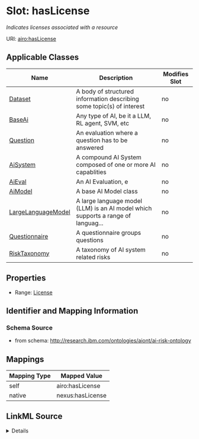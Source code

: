 

# Slot: hasLicense


_Indicates licenses associated with a resource_





URI: [airo:hasLicense](https://w3id.org/airo#hasLicense)



<!-- no inheritance hierarchy -->





## Applicable Classes

| Name | Description | Modifies Slot |
| --- | --- | --- |
| [Dataset](Dataset.md) | A body of structured information describing some topic(s) of interest |  no  |
| [BaseAi](BaseAi.md) | Any type of AI, be it a LLM, RL agent, SVM, etc |  no  |
| [Question](Question.md) | An evaluation where a question has to be answered |  no  |
| [AiSystem](AiSystem.md) | A compound AI System composed of one or more AI capablities |  no  |
| [AiEval](AiEval.md) | An AI Evaluation, e |  no  |
| [AiModel](AiModel.md) | A base AI Model class |  no  |
| [LargeLanguageModel](LargeLanguageModel.md) | A large language model (LLM) is an AI model which supports a range of languag... |  no  |
| [Questionnaire](Questionnaire.md) | A questionnaire groups questions |  no  |
| [RiskTaxonomy](RiskTaxonomy.md) | A taxonomy of AI system related risks |  no  |







## Properties

* Range: [License](License.md)





## Identifier and Mapping Information







### Schema Source


* from schema: http://research.ibm.com/ontologies/aiont/ai-risk-ontology




## Mappings

| Mapping Type | Mapped Value |
| ---  | ---  |
| self | airo:hasLicense |
| native | nexus:hasLicense |




## LinkML Source

<details>
```yaml
name: hasLicense
description: Indicates licenses associated with a resource
from_schema: http://research.ibm.com/ontologies/aiont/ai-risk-ontology
rank: 1000
slot_uri: airo:hasLicense
alias: hasLicense
domain_of:
- Dataset
- RiskTaxonomy
- AiEval
- BaseAi
range: License

```
</details>